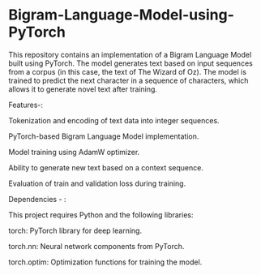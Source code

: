 # Bigram-Language-Model-using-PyTorch
This repository contains an implementation of a Bigram Language Model built using PyTorch. The model generates text based on input sequences from a corpus (in this case, the text of The Wizard of Oz). The model is trained to predict the next character in a sequence of characters, which allows it to generate novel text after training.

Features-:

Tokenization and encoding of text data into integer sequences.

PyTorch-based Bigram Language Model implementation.

Model training using AdamW optimizer.

Ability to generate new text based on a context sequence.

Evaluation of train and validation loss during training.

Dependencies - :

This project requires Python and the following libraries:

torch: PyTorch library for deep learning.

torch.nn: Neural network components from PyTorch.

torch.optim: Optimization functions for training the model.
